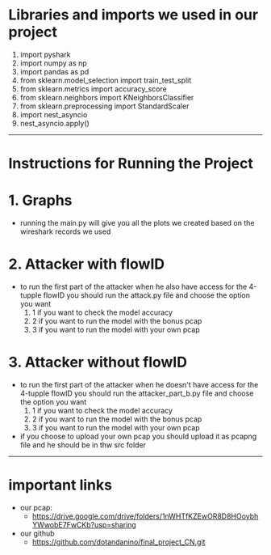 # Libraries and imports we used in our project

1. import pyshark
2. import numpy as np
3. import pandas as pd
4. from sklearn.model_selection import train_test_split
5. from sklearn.metrics import accuracy_score
6. from sklearn.neighbors import KNeighborsClassifier
7. from sklearn.preprocessing import StandardScaler
8. import nest_asyncio
9. nest_asyncio.apply()

---

# Instructions for Running the Project
# 1. Graphs
   - running the main.py will give you all the plots we created based on the wireshark records we used
# 2. Attacker with flowID
   - to run the first part of the attacker when he also have access for the 4-tupple flowID you should run the attack.py file and choose the option you want
     1. 1 if you want to check the model accuracy
     2. 2 if you want to run the model with the bonus pcap
     3. 3 if you want to run the model with your own pcap
# 3. Attacker without flowID
   - to run the first part of the attacker when he doesn't have access for the 4-tupple flowID you should run the attacker_part_b.py file and choose the option you want
     1. 1 if you want to check the model accuracy
     2. 2 if you want to run the model with the bonus pcap
     3. 3 if you want to run the model with your own pcap
   - if you choose to upload your own pcap you should upload it as pcapng file and he should be in thw src folder
---
# important links
   - our pcap:
     - https://drive.google.com/drive/folders/1nWHTfKZEwOR8D8HOoybhYWwobE7FwCKb?usp=sharing
   - our github
     - https://github.com/dotandanino/final_project_CN.git